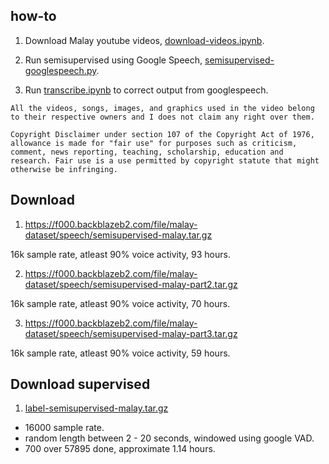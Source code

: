 ## how-to

1. Download Malay youtube videos, [download-videos.ipynb](download-videos.ipynb).

2. Run semisupervised using Google Speech, [semisupervised-googlespeech.py](semisupervised-googlespeech.py).

3. Run [transcribe.ipynb](transcribe.ipynb) to correct output from googlespeech.

```
All the videos, songs, images, and graphics used in the video belong to their respective owners and I does not claim any right over them.

Copyright Disclaimer under section 107 of the Copyright Act of 1976, allowance is made for "fair use" for purposes such as criticism, comment, news reporting, teaching, scholarship, education and research. Fair use is a use permitted by copyright statute that might otherwise be infringing.
```

## Download

1. https://f000.backblazeb2.com/file/malay-dataset/speech/semisupervised-malay.tar.gz

16k sample rate, atleast 90% voice activity, 93 hours.

2. https://f000.backblazeb2.com/file/malay-dataset/speech/semisupervised-malay-part2.tar.gz

16k sample rate, atleast 90% voice activity, 70 hours.

3. https://f000.backblazeb2.com/file/malay-dataset/speech/semisupervised-malay-part3.tar.gz

16k sample rate, atleast 90% voice activity, 59 hours.


## Download supervised

1. [label-semisupervised-malay.tar.gz](label-semisupervised-malay.tar.gz)

  - 16000 sample rate.
  - random length between 2 - 20 seconds, windowed using google VAD.
  - 700 over 57895 done, approximate 1.14 hours.